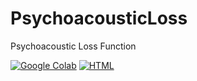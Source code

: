 # PsychoacousticLoss
Psychoacoustic Loss Function

[![Google Colab](https://badgen.net/badge/Launch/on%20Google%20Colab/black?icon=terminal)](https://colab.research.google.com/github/TUIlmenauAMS/PsychoacousticLoss/blob/main/perceptualLossFunctions.ipynb)
[![HTML](https://badgen.net/badge/View/html/black?icon=terminal)](https://htmlpreview.github.io/?https://github.com/TUIlmenauAMS/PsychoacousticLoss/blob/main/perceptualLossFunctions.html)


